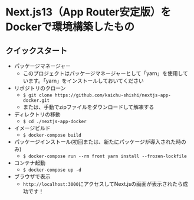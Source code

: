 # Next.js13（App Router安定版）をDockerで環境構築したもの

## クイックスタート
- パッケージマネージャー
  - このプロジェクトはパッケージマネージャーとして「yarn」を使用しています。「yarn」をインストールしておいてください
- リポジトリのクローン
  - `$ git clone https://github.com/kaichu-shishi/nextjs-app-docker.git`
  - または、手動でzipファイルをダウンロードして解凍する
- ディレクトリの移動
  - `$ cd ./nextjs-app-docker`
- イメージビルド
  - `$ docker-compose build`
- パッケージインストール(初回または、新たにパッケージが導入された時のみ)
  - `$ docker-compose run --rm front yarn install --frozen-lockfile`
- コンテナ起動
  - `$ docker-compose up -d`
- ブラウザで表示
  - `http://localhost:3000`にアクセスしてNext.jsの画面が表示されたら成功です！